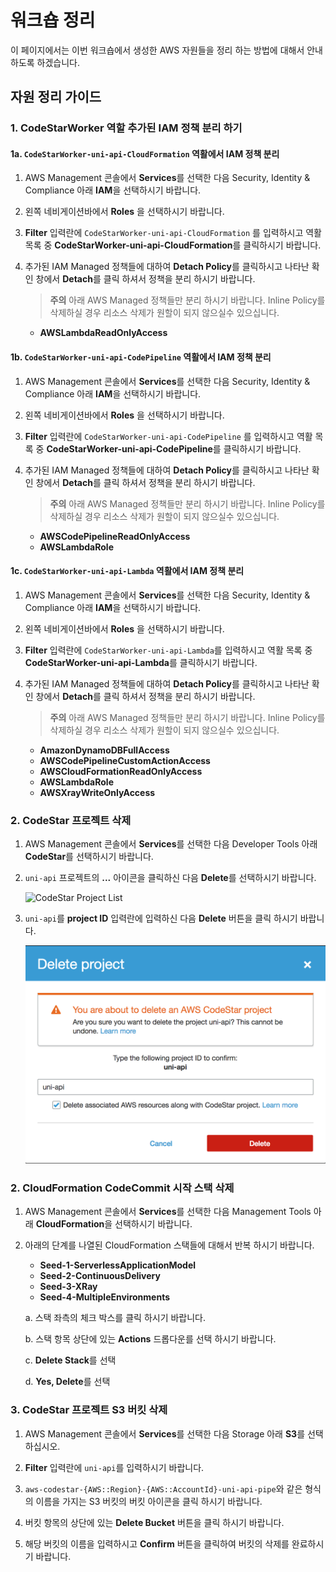 # 워크숍 정리

이 페이지에서는 이번 워크숍에서 생성한 AWS 자원들을 정리 하는 방법에 대해서 안내 하도록 하겠습니다.

## 자원 정리 가이드

### 1. CodeStarWorker 역할 추가된 IAM 정책 분리 하기

#### 1a. `CodeStarWorker-uni-api-CloudFormation` 역활에서 IAM 정책 분리

1. AWS Management 콘솔에서 **Services**를 선택한 다음 Security, Identity & Compliance 아래 **IAM**을 선택하시기 바랍니다.

1. 왼쪽 네비게이션바에서 **Roles** 을 선택하시기 바랍니다.

1. **Filter** 입력란에 `CodeStarWorker-uni-api-CloudFormation` 를 입력하시고 역활 목록 중 **CodeStarWorker-uni-api-CloudFormation**를 클릭하시기 바랍니다.

1. 추가된 IAM Managed 정책들에 대하여 **Detach Policy**를 클릭하시고 나타난 확인 창에서 **Detach**를 클릭 하셔서 정책을 분리 하시기 바랍니다.
    >**주의** 아래 AWS Managed 정책들만 분리 하시기 바랍니다. Inline Policy를 삭제하실 경우 리소스 삭제가 원할이 되지 않으실수 있으십니다.
    * **AWSLambdaReadOnlyAccess**

#### 1b. `CodeStarWorker-uni-api-CodePipeline` 역활에서 IAM 정책 분리

1. AWS Management 콘솔에서 **Services**를 선택한 다음 Security, Identity & Compliance 아래 **IAM**을 선택하시기 바랍니다.

1. 왼쪽 네비게이션바에서 **Roles** 을 선택하시기 바랍니다.

1. **Filter** 입력란에 `CodeStarWorker-uni-api-CodePipeline` 를 입력하시고 역활 목록 중 **CodeStarWorker-uni-api-CodePipeline**를 클릭하시기 바랍니다.

1. 추가된 IAM Managed 정책들에 대하여 **Detach Policy**를 클릭하시고 나타난 확인 창에서 **Detach**를 클릭 하셔서 정책을 분리 하시기 바랍니다.
    >**주의** 아래 AWS Managed 정책들만 분리 하시기 바랍니다. Inline Policy를 삭제하실 경우 리소스 삭제가 원할이 되지 않으실수 있으십니다.
    * **AWSCodePipelineReadOnlyAccess**
    * **AWSLambdaRole**

#### 1c. `CodeStarWorker-uni-api-Lambda` 역활에서 IAM 정책 분리

1. AWS Management 콘솔에서 **Services**를 선택한 다음 Security, Identity & Compliance 아래 **IAM**을 선택하시기 바랍니다.

1. 왼쪽 네비게이션바에서 **Roles** 을 선택하시기 바랍니다.

1. **Filter** 입력란에 `CodeStarWorker-uni-api-Lambda`를 입력하시고 역활 목록 중 **CodeStarWorker-uni-api-Lambda**를 클릭하시기 바랍니다.

1. 추가된 IAM Managed 정책들에 대하여 **Detach Policy**를 클릭하시고 나타난 확인 창에서 **Detach**를 클릭 하셔서 정책을 분리 하시기 바랍니다.
    >**주의** 아래 AWS Managed 정책들만 분리 하시기 바랍니다. Inline Policy를 삭제하실 경우 리소스 삭제가 원할이 되지 않으실수 있으십니다.
    * **AmazonDynamoDBFullAccess**
    * **AWSCodePipelineCustomActionAccess**
    * **AWSCloudFormationReadOnlyAccess**
    * **AWSLambdaRole**
    * **AWSXrayWriteOnlyAccess**

### 2. CodeStar 프로젝트 삭제

1. AWS Management 콘솔에서 **Services**를 선택한 다음 Developer Tools 아래 **CodeStar**를 선택하시기 바랍니다.

1. `uni-api` 프로젝트의 **...** 아이콘을 클릭하신 다음 **Delete**를 선택하시기 바랍니다.

    ![CodeStar Project List](images/codestar-1.png)

1. `uni-api`를 **project ID** 입력란에 입력하신 다음 **Delete** 버튼을 클릭 하시기 바랍니다.

    ![Delete CodeStar Project](images/codestar-2-1.png)

### 2. CloudFormation CodeCommit 시작 스택 삭제

1. AWS Management 콘솔에서 **Services**를 선택한 다음 Management Tools 아래 **CloudFormation**을 선택하시기 바랍니다.

1. 아래의 단계를 나열된 CloudFormation 스택들에 대해서 반복 하시기 바랍니다.

    * **Seed-1-ServerlessApplicationModel**
    * **Seed-2-ContinuousDelivery**
    * **Seed-3-XRay**
    * **Seed-4-MultipleEnvironments**

    a. 스택 좌측의 체크 박스를 클릭 하시기 바랍니다.

    b. 스택 항목 상단에 있는 **Actions** 드롭다운를 선택 하시기 바랍니다.

    c. **Delete Stack**를 선택

    d. **Yes, Delete**를 선택

### 3. CodeStar 프로젝트 S3 버킷 삭제

1. AWS Management 콘솔에서 **Services**를 선택한 다음 Storage 아래 **S3**를 선택하십시오.

1. **Filter** 입력란에 `uni-api`를 입력하시기 바랍니다.

1. `aws-codestar-{AWS::Region}-{AWS::AccountId}-uni-api-pipe`와 같은 형식의 이름을 가지는 S3 버킷의 버킷 아이콘을 클릭 하시기 바랍니다.

1. 버킷 항목의 상단에 있는 **Delete Bucket** 버튼을 클릭 하시기 바랍니다.

1. 해당 버킷의 이름을 입력하시고 **Confirm** 버튼을 클릭하여 버킷의 삭제를 완료하시기 바랍니다.
